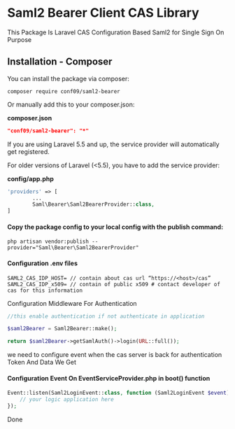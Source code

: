 # Saml2 Bearer Client CAS Library

This Package Is Laravel CAS Configuration Based Saml2 for Single Sign On Purpose

## Installation - Composer

You can install the package via composer:

```
composer require conf09/saml2-bearer
```

Or manually add this to your composer.json:

**composer.json**

```json
"conf09/saml2-bearer": "*"
```

If you are using Laravel 5.5 and up, the service provider will automatically get registered.

For older versions of Laravel (<5.5), you have to add the service provider:

**config/app.php**

```php
'providers' => [
        ...
    	Saml\Bearer\Saml2BearerProvider::class,
]
```

#### Copy the package config to your local config with the publish command:

```shell
php artisan vendor:publish --provider="Saml\Bearer\Saml2BearerProvider"
```

#### Configuration .env files

```
SAML2_CAS_IDP_HOST= // contain about cas url “https://<host>/cas”
SAML2_CAS_IDP_x509= // contain of public x509 # contact developer of cas for this information
```

Configuration Middleware For Authentication

```PHP
//this enable authentication if not authenticate in application

$saml2Bearer = Saml2Bearer::make();

return $saml2Bearer->getSamlAuth()->login(URL::full());
```

we need to configure event when the cas server is back for authentication Token And Data We Get

#### Configuration Event On EventServiceProvider.php in boot() function

```php
Event::listen(Saml2LoginEvent::class, function (Saml2LoginEvent $event) {
    // your logic application here
});

```

Done
